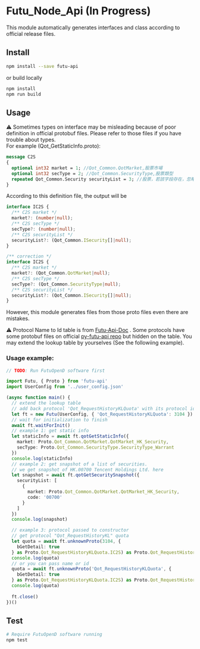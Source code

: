 # Futu_Node_Api (In Progress)
This module automatically generates interfaces and class according to official release files.

## Install
```bash
npm install --save futu-api
```
or build locally
```bash
npm install
npm run build
```

## Usage
⚠️ Sometimes types on interface may be misleading because of poor definition in official protobuf files. Please refer to those files if you have trouble about types.  
For example (Qot_GetStaticInfo.proto):
```protobuf
message C2S
{
  optional int32 market = 1; //Qot_Common.QotMarket,股票市場
  optional int32 secType = 2; //Qot_Common.SecurityType,股票類型
  repeated Qot_Common.Security securityList = 3; //股票，若該字段存在，忽略其他字段，只返回該字段股票的靜態信息
}
```
According to this definition file, the output will be
```typescript
interface IC2S {
  /** C2S market */
  market?: (number|null);
  /** C2S secType */
  secType?: (number|null);
  /** C2S securityList */
  securityList?: (Qot_Common.ISecurity[]|null);
}

/** correction */
interface IC2S {
  /** C2S market */
  market?: (Qot_Common.QotMarket|null);
  /** C2S secType */
  secType?: (Qot_Common.SecurityType|null);
  /** C2S securityList */
  securityList?: (Qot_Common.ISecurity[]|null);
}
```
However, this module generates files from those proto files even there are mistakes.

⚠️ Protocol Name to Id table is from [Futu-Api-Doc](https://futunnopen.github.io/futu-api-doc/protocol/intro.html) . Some protocols have some protobuf files on official [py-futu-api repo](https://github.com/FutunnOpen/py-futu-api) but hidden on the table. You may extend the lookup table by yourselves (See the followiing example).

### Usage example:
```typescript
// TODO: Run FutuOpenD software first

import Futu, { Proto } from 'futu-api'
import UserConfig from '../user_config.json'

(async function main() {
  // extend the lookup table
  // add back protocol 'Qot_RequestHistoryKLQuota' with its protocol id
  let ft = new Futu(UserConfig, { 'Qot_RequestHistoryKLQuota': 3104 })
  // wait for initialization to finish
  await ft.waitForInit()
  // example 1: get static info
  let staticInfo = await ft.qotGetStaticInfo({
    market: Proto.Qot_Common.QotMarket.QotMarket_HK_Security,
    secType: Proto.Qot_Common.SecurityType.SecurityType_Warrant
  })
  console.log(staticInfo)
  // example 2: get snapshot of a list of securities.
  // we get snapshot of HK.00700 Tencent Holdings Ltd. here
  let snapshot = await ft.qotGetSecuritySnapshot({
    securityList: [
      {
        market: Proto.Qot_Common.QotMarket.QotMarket_HK_Security,
        code: '00700'
      }
    ]
  })
  console.log(snapshot)

  // example 3: protocol passed to constructor
  // get protocol "Qot_RequestHistoryKL" quota
  let quota = await ft.unknownProto(3104, {
    bGetDetail: true
  } as Proto.Qot_RequestHistoryKLQuota.IC2S) as Proto.Qot_RequestHistoryKLQuota.IS2C
  console.log(quota)
  // or you can pass name or id
  quota = await ft.unknownProto('Qot_RequestHistoryKLQuota', {
    bGetDetail: true
  } as Proto.Qot_RequestHistoryKLQuota.IC2S) as Proto.Qot_RequestHistoryKLQuota.IS2C
  console.log(quota)
  
  ft.close()
})()
```

## Test
```bash
# Require FutuOpenD software running
npm test
```